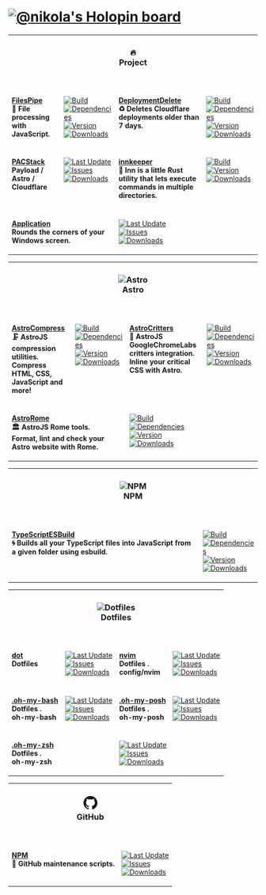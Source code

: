 <h1><a href=https://holopin.io/@nikola target=_blank><img alt="@nikola's Holopin board" src="https://holopin.io/api/user/board?user=nikola"></a></h1><table><tr><td colspan=4><h3 align=center><picture></picture>🔥<br>Project<br><br></h3></td></tr><tr><td colspan=1 valign=top><br><a href=https://github.com/NikolaRHristov/FilesPipe target=_blank><b>FilesPipe</b></a><br><b>🧪 File processing with JavaScript.<br/></b><br></td><td colspan=1 valign=top><br><a href=https://github.com/NikolaRHristov/FilesPipe/actions/workflows/Node.yml target=_blank><picture><source media="(prefers-color-scheme: dark)" srcset="https://img.shields.io/github/actions/workflow/status/NikolaRHristov/FilesPipe/Node.yml?branch=main&#38;label=Build&#38;logo=node.js&#38;color=black&#38;labelColor=black&#38;logoColor=white&#38;logoWidth=0"><source media="(prefers-color-scheme: light)" srcset="https://img.shields.io/github/actions/workflow/status/NikolaRHristov/FilesPipe/Node.yml?branch=main&#38;label=Build&#38;logo=node.js&#38;color=white&#38;labelColor=white&#38;logoColor=black&#38;logoWidth=0"><img alt=Build src="https://img.shields.io/github/actions/workflow/status/NikolaRHristov/FilesPipe/Node.yml?branch=main&#38;label=Build&#38;logo=node.js&#38;color=black&#38;labelColor=black&#38;logoColor=white&#38;logoWidth=0" title=Build></picture></a><br><a href="https://npmjs.org/files-pipe?activeTab=dependencies" target=_blank><picture><source media="(prefers-color-scheme: dark)" srcset="https://img.shields.io/librariesio/release/npm/files-pipe?logo=dependabot&#38;label=&#38;color=black&#38;labelColor=black&#38;logoColor=white&#38;logoWidth=0"><source media="(prefers-color-scheme: light)" srcset="https://img.shields.io/librariesio/release/npm/files-pipe?logo=dependabot&#38;label=&#38;color=white&#38;labelColor=white&#38;logoColor=black&#38;logoWidth=0"><img alt=Dependencies src="https://img.shields.io/librariesio/release/npm/files-pipe?logo=dependabot&#38;label=&#38;color=black&#38;labelColor=black&#38;logoColor=white&#38;logoWidth=0" title=Dependencies></picture></a><br><a href=https://npmjs.org/files-pipe target=_blank><picture><source media="(prefers-color-scheme: dark)" srcset="https://img.shields.io/npm/v/files-pipe?label=Version&#38;logo=npm&#38;color=black&#38;labelColor=black&#38;logoColor=white&#38;logoWidth=0"><source media="(prefers-color-scheme: light)" srcset="https://img.shields.io/npm/v/files-pipe?label=Version&#38;logo=npm&#38;color=white&#38;labelColor=white&#38;logoColor=black&#38;logoWidth=0"><img alt=Version src="https://img.shields.io/npm/v/files-pipe?label=Version&#38;logo=npm&#38;color=black&#38;labelColor=black&#38;logoColor=white&#38;logoWidth=0" title=Version></picture></a><br><a href=https://npmjs.org/files-pipe target=_blank><picture><source media="(prefers-color-scheme: dark)" srcset="https://img.shields.io/npm/dt/files-pipe?label=Downloads&#38;logo=npm&#38;color=black&#38;labelColor=black&#38;logoColor=white&#38;logoWidth=0"><source media="(prefers-color-scheme: light)" srcset="https://img.shields.io/npm/dt/files-pipe?label=Downloads&#38;logo=npm&#38;color=white&#38;labelColor=white&#38;logoColor=black&#38;logoWidth=0"><img alt=Downloads src="https://img.shields.io/npm/dt/files-pipe?label=Downloads&#38;logo=npm&#38;color=black&#38;labelColor=black&#38;logoColor=white&#38;logoWidth=0" title=Downloads></picture></a><br><br></td><td colspan=1 valign=top><br><a href=https://github.com/NikolaRHristov/DeploymentDelete target=_blank><b>DeploymentDelete</b></a><br><b>♻️ Deletes Cloudflare deployments older than 7 days.<br/></b><br></td><td colspan=1 valign=top><br><a href=https://github.com/NikolaRHristov/DeploymentDelete/actions/workflows/Node.yml target=_blank><picture><source media="(prefers-color-scheme: dark)" srcset="https://img.shields.io/github/actions/workflow/status/NikolaRHristov/DeploymentDelete/Node.yml?branch=main&#38;label=Build&#38;logo=node.js&#38;color=black&#38;labelColor=black&#38;logoColor=white&#38;logoWidth=0"><source media="(prefers-color-scheme: light)" srcset="https://img.shields.io/github/actions/workflow/status/NikolaRHristov/DeploymentDelete/Node.yml?branch=main&#38;label=Build&#38;logo=node.js&#38;color=white&#38;labelColor=white&#38;logoColor=black&#38;logoWidth=0"><img alt=Build src="https://img.shields.io/github/actions/workflow/status/NikolaRHristov/DeploymentDelete/Node.yml?branch=main&#38;label=Build&#38;logo=node.js&#38;color=black&#38;labelColor=black&#38;logoColor=white&#38;logoWidth=0" title=Build></picture></a><br><a href="https://npmjs.org/deploymentdelete?activeTab=dependencies" target=_blank><picture><source media="(prefers-color-scheme: dark)" srcset="https://img.shields.io/librariesio/release/npm/deploymentdelete?logo=dependabot&#38;label=&#38;color=black&#38;labelColor=black&#38;logoColor=white&#38;logoWidth=0"><source media="(prefers-color-scheme: light)" srcset="https://img.shields.io/librariesio/release/npm/deploymentdelete?logo=dependabot&#38;label=&#38;color=white&#38;labelColor=white&#38;logoColor=black&#38;logoWidth=0"><img alt=Dependencies src="https://img.shields.io/librariesio/release/npm/deploymentdelete?logo=dependabot&#38;label=&#38;color=black&#38;labelColor=black&#38;logoColor=white&#38;logoWidth=0" title=Dependencies></picture></a><br><a href=https://npmjs.org/deploymentdelete target=_blank><picture><source media="(prefers-color-scheme: dark)" srcset="https://img.shields.io/npm/v/deploymentdelete?label=Version&#38;logo=npm&#38;color=black&#38;labelColor=black&#38;logoColor=white&#38;logoWidth=0"><source media="(prefers-color-scheme: light)" srcset="https://img.shields.io/npm/v/deploymentdelete?label=Version&#38;logo=npm&#38;color=white&#38;labelColor=white&#38;logoColor=black&#38;logoWidth=0"><img alt=Version src="https://img.shields.io/npm/v/deploymentdelete?label=Version&#38;logo=npm&#38;color=black&#38;labelColor=black&#38;logoColor=white&#38;logoWidth=0" title=Version></picture></a><br><a href=https://npmjs.org/deploymentdelete target=_blank><picture><source media="(prefers-color-scheme: dark)" srcset="https://img.shields.io/npm/dt/deploymentdelete?label=Downloads&#38;logo=npm&#38;color=black&#38;labelColor=black&#38;logoColor=white&#38;logoWidth=0"><source media="(prefers-color-scheme: light)" srcset="https://img.shields.io/npm/dt/deploymentdelete?label=Downloads&#38;logo=npm&#38;color=white&#38;labelColor=white&#38;logoColor=black&#38;logoWidth=0"><img alt=Downloads src="https://img.shields.io/npm/dt/deploymentdelete?label=Downloads&#38;logo=npm&#38;color=black&#38;labelColor=black&#38;logoColor=white&#38;logoWidth=0" title=Downloads></picture></a><br><br></td></tr><tr><td colspan=1 valign=top><br><a href=https://github.com/AstroStarter/PACStack target=_blank><b>PACStack</b></a><br><b>Payload / Astro / Cloudflare</b><br></td><td colspan=1 valign=top><br><a href=https://github.com/AstroStarter/PACStack target=_blank><picture><source media="(prefers-color-scheme: dark)" srcset="https://img.shields.io/github/last-commit/AstroStarter/PACStack?label=Last%20Updated&#38;color=black&#38;labelColor=black&#38;logoColor=white&#38;logoWidth=0"><source media="(prefers-color-scheme: light)" srcset="https://img.shields.io/github/last-commit/AstroStarter/PACStack?label=Last%20Updated&#38;color=white&#38;labelColor=white&#38;logoColor=black&#38;logoWidth=0"><img alt="Last Update" src="https://img.shields.io/github/last-commit/AstroStarter/PACStack?label=Last%20Updated&#38;color=black&#38;labelColor=black&#38;logoColor=white&#38;logoWidth=0" title="Last Update"></picture></a><br><a href=https://github.com/AstroStarter/PACStack target=_blank><picture><source media="(prefers-color-scheme: dark)" srcset="https://img.shields.io/github/issues/AstroStarter/PACStack?label=Issues&#38;color=black&#38;labelColor=black&#38;logoColor=white&#38;logoWidth=0"><source media="(prefers-color-scheme: light)" srcset="https://img.shields.io/github/issues/AstroStarter/PACStack?label=Issues&#38;color=white&#38;labelColor=white&#38;logoColor=black&#38;logoWidth=0"><img alt=Issues src="https://img.shields.io/github/issues/AstroStarter/PACStack?label=Issues&#38;color=black&#38;labelColor=black&#38;logoColor=white&#38;logoWidth=0" title=Issues></picture></a><br><a href=https://github.com/AstroStarter/PACStack target=_blank><picture><source media="(prefers-color-scheme: dark)" srcset="https://img.shields.io/github/downloads/AstroStarter/PACStack/total?label=Downloads&#38;color=black&#38;labelColor=black&#38;logoColor=white&#38;logoWidth=0"><source media="(prefers-color-scheme: light)" srcset="https://img.shields.io/github/downloads/AstroStarter/PACStack/total?label=Downloads&#38;color=white&#38;labelColor=white&#38;logoColor=black&#38;logoWidth=0"><img alt=Downloads src="https://img.shields.io/github/downloads/AstroStarter/PACStack/total?label=Downloads&#38;color=black&#38;labelColor=black&#38;logoColor=white&#38;logoWidth=0" title=Downloads></picture></a><br><br></td><td colspan=1 valign=top><br><a href=https://github.com/Lightrix/innkeeper.git target=_blank><b>innkeeper</b></a><br><b>🍺 Inn is a little Rust utility that lets execute commands in multiple directories.<br/></b><br></td><td colspan=1 valign=top><br><a href=https://github.com/Lightrix/innkeeper/actions/workflows/Rust.yml target=_blank><picture><source media="(prefers-color-scheme: dark)" srcset="https://img.shields.io/github/actions/workflow/status/Lightrix/innkeeper/Rust.yml?branch=main&#38;label=Build&#38;color=black&#38;labelColor=black&#38;logoColor=white&#38;logoWidth=0"><source media="(prefers-color-scheme: light)" srcset="https://img.shields.io/github/actions/workflow/status/Lightrix/innkeeper/Rust.yml?branch=main&#38;label=Build&#38;color=white&#38;labelColor=white&#38;logoColor=black&#38;logoWidth=0"><img alt=Build src="https://img.shields.io/github/actions/workflow/status/Lightrix/innkeeper/Rust.yml?branch=main&#38;label=Build&#38;color=black&#38;labelColor=black&#38;logoColor=white&#38;logoWidth=0" title=Build></picture></a><br><a href=https://crates.io/innkeeper target=_blank><picture><source media="(prefers-color-scheme: dark)" srcset="https://img.shields.io/crates/v/innkeeper?label=Version&#38;color=black&#38;labelColor=black&#38;logoColor=white&#38;logoWidth=0"><source media="(prefers-color-scheme: light)" srcset="https://img.shields.io/crates/v/innkeeper?label=Version&#38;color=white&#38;labelColor=white&#38;logoColor=black&#38;logoWidth=0"><img alt=Version src="https://img.shields.io/crates/v/innkeeper?label=Version&#38;color=black&#38;labelColor=black&#38;logoColor=white&#38;logoWidth=0" title=Version></picture></a><br><a href=https://crates.io/innkeeper target=_blank><picture><source media="(prefers-color-scheme: dark)" srcset="https://img.shields.io/crates/d/innkeeper?label=Downloads&#38;color=black&#38;labelColor=black&#38;logoColor=white&#38;logoWidth=0"><source media="(prefers-color-scheme: light)" srcset="https://img.shields.io/crates/d/innkeeper?label=Downloads&#38;color=white&#38;labelColor=white&#38;logoColor=black&#38;logoWidth=0"><img alt=Downloads src="https://img.shields.io/crates/d/innkeeper?label=Downloads&#38;color=black&#38;labelColor=black&#38;logoColor=white&#38;logoWidth=0" title=Downloads></picture></a><br><br></td></tr><tr><td colspan=2 valign=top><br><a href=https://github.com/RoundedCorners/Application target=_blank><b>Application</b></a><br><b>Rounds the corners of your Windows screen.<br/></b><br></td><td colspan=2 valign=top><br><a href=https://github.com/RoundedCorners/Application target=_blank><picture><source media="(prefers-color-scheme: dark)" srcset="https://img.shields.io/github/last-commit/RoundedCorners/Application?label=Last%20Updated&#38;color=black&#38;labelColor=black&#38;logoColor=white&#38;logoWidth=0"><source media="(prefers-color-scheme: light)" srcset="https://img.shields.io/github/last-commit/RoundedCorners/Application?label=Last%20Updated&#38;color=white&#38;labelColor=white&#38;logoColor=black&#38;logoWidth=0"><img alt="Last Update" src="https://img.shields.io/github/last-commit/RoundedCorners/Application?label=Last%20Updated&#38;color=black&#38;labelColor=black&#38;logoColor=white&#38;logoWidth=0" title="Last Update"></picture></a><br><a href=https://github.com/RoundedCorners/Application target=_blank><picture><source media="(prefers-color-scheme: dark)" srcset="https://img.shields.io/github/issues/RoundedCorners/Application?label=Issues&#38;color=black&#38;labelColor=black&#38;logoColor=white&#38;logoWidth=0"><source media="(prefers-color-scheme: light)" srcset="https://img.shields.io/github/issues/RoundedCorners/Application?label=Issues&#38;color=white&#38;labelColor=white&#38;logoColor=black&#38;logoWidth=0"><img alt=Issues src="https://img.shields.io/github/issues/RoundedCorners/Application?label=Issues&#38;color=black&#38;labelColor=black&#38;logoColor=white&#38;logoWidth=0" title=Issues></picture></a><br><a href=https://github.com/RoundedCorners/Application target=_blank><picture><source media="(prefers-color-scheme: dark)" srcset="https://img.shields.io/github/downloads/RoundedCorners/Application/total?label=Downloads&#38;color=black&#38;labelColor=black&#38;logoColor=white&#38;logoWidth=0"><source media="(prefers-color-scheme: light)" srcset="https://img.shields.io/github/downloads/RoundedCorners/Application/total?label=Downloads&#38;color=white&#38;labelColor=white&#38;logoColor=black&#38;logoWidth=0"><img alt=Downloads src="https://img.shields.io/github/downloads/RoundedCorners/Application/total?label=Downloads&#38;color=black&#38;labelColor=black&#38;logoColor=white&#38;logoWidth=0" title=Downloads></picture></a><br><br></td></tr></table><table><tr><td colspan=4><h3 align=center><picture><source media="(prefers-color-scheme: dark)" srcset=https://raw.githubusercontent.com/astro-community/AstroCompress/main/.github/Image/DarkAstro.svg><source media="(prefers-color-scheme: light)" srcset=https://raw.githubusercontent.com/astro-community/AstroCompress/main/.github/Image/LightAstro.svg><img alt=Astro src=https://raw.githubusercontent.com/astro-community/AstroCompress/main/.github/Image/LightAstro.svg width=28></picture><br>Astro<br><br></h3></td></tr><tr><td colspan=1 valign=top><br><a href=https://github.com/astro-community/AstroCompress target=_blank><b>AstroCompress</b></a><br><b>🗜️ AstroJS compression utilities.<br/>Compress HTML, CSS, JavaScript and more!<br/></b><br></td><td colspan=1 valign=top><br><a href=https://github.com/astro-community/AstroCompress/actions/workflows/Node.yml target=_blank><picture><source media="(prefers-color-scheme: dark)" srcset="https://img.shields.io/github/actions/workflow/status/astro-community/AstroCompress/Node.yml?branch=main&#38;label=Build&#38;logo=node.js&#38;color=black&#38;labelColor=black&#38;logoColor=white&#38;logoWidth=0"><source media="(prefers-color-scheme: light)" srcset="https://img.shields.io/github/actions/workflow/status/astro-community/AstroCompress/Node.yml?branch=main&#38;label=Build&#38;logo=node.js&#38;color=white&#38;labelColor=white&#38;logoColor=black&#38;logoWidth=0"><img alt=Build src="https://img.shields.io/github/actions/workflow/status/astro-community/AstroCompress/Node.yml?branch=main&#38;label=Build&#38;logo=node.js&#38;color=black&#38;labelColor=black&#38;logoColor=white&#38;logoWidth=0" title=Build></picture></a><br><a href="https://npmjs.org/astro-compress?activeTab=dependencies" target=_blank><picture><source media="(prefers-color-scheme: dark)" srcset="https://img.shields.io/librariesio/release/npm/astro-compress?logo=dependabot&#38;label=&#38;color=black&#38;labelColor=black&#38;logoColor=white&#38;logoWidth=0"><source media="(prefers-color-scheme: light)" srcset="https://img.shields.io/librariesio/release/npm/astro-compress?logo=dependabot&#38;label=&#38;color=white&#38;labelColor=white&#38;logoColor=black&#38;logoWidth=0"><img alt=Dependencies src="https://img.shields.io/librariesio/release/npm/astro-compress?logo=dependabot&#38;label=&#38;color=black&#38;labelColor=black&#38;logoColor=white&#38;logoWidth=0" title=Dependencies></picture></a><br><a href=https://npmjs.org/astro-compress target=_blank><picture><source media="(prefers-color-scheme: dark)" srcset="https://img.shields.io/npm/v/astro-compress?label=Version&#38;logo=npm&#38;color=black&#38;labelColor=black&#38;logoColor=white&#38;logoWidth=0"><source media="(prefers-color-scheme: light)" srcset="https://img.shields.io/npm/v/astro-compress?label=Version&#38;logo=npm&#38;color=white&#38;labelColor=white&#38;logoColor=black&#38;logoWidth=0"><img alt=Version src="https://img.shields.io/npm/v/astro-compress?label=Version&#38;logo=npm&#38;color=black&#38;labelColor=black&#38;logoColor=white&#38;logoWidth=0" title=Version></picture></a><br><a href=https://npmjs.org/astro-compress target=_blank><picture><source media="(prefers-color-scheme: dark)" srcset="https://img.shields.io/npm/dt/astro-compress?label=Downloads&#38;logo=npm&#38;color=black&#38;labelColor=black&#38;logoColor=white&#38;logoWidth=0"><source media="(prefers-color-scheme: light)" srcset="https://img.shields.io/npm/dt/astro-compress?label=Downloads&#38;logo=npm&#38;color=white&#38;labelColor=white&#38;logoColor=black&#38;logoWidth=0"><img alt=Downloads src="https://img.shields.io/npm/dt/astro-compress?label=Downloads&#38;logo=npm&#38;color=black&#38;labelColor=black&#38;logoColor=white&#38;logoWidth=0" title=Downloads></picture></a><br><br></td><td colspan=1 valign=top><br><a href=https://github.com/astro-community/AstroCritters target=_blank><b>AstroCritters</b></a><br><b>🦔 AstroJS GoogleChromeLabs critters integration.<br/>Inline your critical CSS with Astro.<br/></b><br></td><td colspan=1 valign=top><br><a href=https://github.com/astro-community/AstroCritters/actions/workflows/Node.yml target=_blank><picture><source media="(prefers-color-scheme: dark)" srcset="https://img.shields.io/github/actions/workflow/status/astro-community/AstroCritters/Node.yml?branch=main&#38;label=Build&#38;logo=node.js&#38;color=black&#38;labelColor=black&#38;logoColor=white&#38;logoWidth=0"><source media="(prefers-color-scheme: light)" srcset="https://img.shields.io/github/actions/workflow/status/astro-community/AstroCritters/Node.yml?branch=main&#38;label=Build&#38;logo=node.js&#38;color=white&#38;labelColor=white&#38;logoColor=black&#38;logoWidth=0"><img alt=Build src="https://img.shields.io/github/actions/workflow/status/astro-community/AstroCritters/Node.yml?branch=main&#38;label=Build&#38;logo=node.js&#38;color=black&#38;labelColor=black&#38;logoColor=white&#38;logoWidth=0" title=Build></picture></a><br><a href="https://npmjs.org/astro-critters?activeTab=dependencies" target=_blank><picture><source media="(prefers-color-scheme: dark)" srcset="https://img.shields.io/librariesio/release/npm/astro-critters?logo=dependabot&#38;label=&#38;color=black&#38;labelColor=black&#38;logoColor=white&#38;logoWidth=0"><source media="(prefers-color-scheme: light)" srcset="https://img.shields.io/librariesio/release/npm/astro-critters?logo=dependabot&#38;label=&#38;color=white&#38;labelColor=white&#38;logoColor=black&#38;logoWidth=0"><img alt=Dependencies src="https://img.shields.io/librariesio/release/npm/astro-critters?logo=dependabot&#38;label=&#38;color=black&#38;labelColor=black&#38;logoColor=white&#38;logoWidth=0" title=Dependencies></picture></a><br><a href=https://npmjs.org/astro-critters target=_blank><picture><source media="(prefers-color-scheme: dark)" srcset="https://img.shields.io/npm/v/astro-critters?label=Version&#38;logo=npm&#38;color=black&#38;labelColor=black&#38;logoColor=white&#38;logoWidth=0"><source media="(prefers-color-scheme: light)" srcset="https://img.shields.io/npm/v/astro-critters?label=Version&#38;logo=npm&#38;color=white&#38;labelColor=white&#38;logoColor=black&#38;logoWidth=0"><img alt=Version src="https://img.shields.io/npm/v/astro-critters?label=Version&#38;logo=npm&#38;color=black&#38;labelColor=black&#38;logoColor=white&#38;logoWidth=0" title=Version></picture></a><br><a href=https://npmjs.org/astro-critters target=_blank><picture><source media="(prefers-color-scheme: dark)" srcset="https://img.shields.io/npm/dt/astro-critters?label=Downloads&#38;logo=npm&#38;color=black&#38;labelColor=black&#38;logoColor=white&#38;logoWidth=0"><source media="(prefers-color-scheme: light)" srcset="https://img.shields.io/npm/dt/astro-critters?label=Downloads&#38;logo=npm&#38;color=white&#38;labelColor=white&#38;logoColor=black&#38;logoWidth=0"><img alt=Downloads src="https://img.shields.io/npm/dt/astro-critters?label=Downloads&#38;logo=npm&#38;color=black&#38;labelColor=black&#38;logoColor=white&#38;logoWidth=0" title=Downloads></picture></a><br><br></td></tr><tr><td colspan=2 valign=top><br><a href=https://github.com/astro-community/AstroRome target=_blank><b>AstroRome</b></a><br><b>🏛️ AstroJS Rome tools.<br/>Format, lint and check your Astro website with Rome.<br/></b><br></td><td colspan=2 valign=top><br><a href=https://github.com/astro-community/AstroRome/actions/workflows/Node.yml target=_blank><picture><source media="(prefers-color-scheme: dark)" srcset="https://img.shields.io/github/actions/workflow/status/astro-community/AstroRome/Node.yml?branch=main&#38;label=Build&#38;logo=node.js&#38;color=black&#38;labelColor=black&#38;logoColor=white&#38;logoWidth=0"><source media="(prefers-color-scheme: light)" srcset="https://img.shields.io/github/actions/workflow/status/astro-community/AstroRome/Node.yml?branch=main&#38;label=Build&#38;logo=node.js&#38;color=white&#38;labelColor=white&#38;logoColor=black&#38;logoWidth=0"><img alt=Build src="https://img.shields.io/github/actions/workflow/status/astro-community/AstroRome/Node.yml?branch=main&#38;label=Build&#38;logo=node.js&#38;color=black&#38;labelColor=black&#38;logoColor=white&#38;logoWidth=0" title=Build></picture></a><br><a href="https://npmjs.org/astro-rome?activeTab=dependencies" target=_blank><picture><source media="(prefers-color-scheme: dark)" srcset="https://img.shields.io/librariesio/release/npm/astro-rome?logo=dependabot&#38;label=&#38;color=black&#38;labelColor=black&#38;logoColor=white&#38;logoWidth=0"><source media="(prefers-color-scheme: light)" srcset="https://img.shields.io/librariesio/release/npm/astro-rome?logo=dependabot&#38;label=&#38;color=white&#38;labelColor=white&#38;logoColor=black&#38;logoWidth=0"><img alt=Dependencies src="https://img.shields.io/librariesio/release/npm/astro-rome?logo=dependabot&#38;label=&#38;color=black&#38;labelColor=black&#38;logoColor=white&#38;logoWidth=0" title=Dependencies></picture></a><br><a href=https://npmjs.org/astro-rome target=_blank><picture><source media="(prefers-color-scheme: dark)" srcset="https://img.shields.io/npm/v/astro-rome?label=Version&#38;logo=npm&#38;color=black&#38;labelColor=black&#38;logoColor=white&#38;logoWidth=0"><source media="(prefers-color-scheme: light)" srcset="https://img.shields.io/npm/v/astro-rome?label=Version&#38;logo=npm&#38;color=white&#38;labelColor=white&#38;logoColor=black&#38;logoWidth=0"><img alt=Version src="https://img.shields.io/npm/v/astro-rome?label=Version&#38;logo=npm&#38;color=black&#38;labelColor=black&#38;logoColor=white&#38;logoWidth=0" title=Version></picture></a><br><a href=https://npmjs.org/astro-rome target=_blank><picture><source media="(prefers-color-scheme: dark)" srcset="https://img.shields.io/npm/dt/astro-rome?label=Downloads&#38;logo=npm&#38;color=black&#38;labelColor=black&#38;logoColor=white&#38;logoWidth=0"><source media="(prefers-color-scheme: light)" srcset="https://img.shields.io/npm/dt/astro-rome?label=Downloads&#38;logo=npm&#38;color=white&#38;labelColor=white&#38;logoColor=black&#38;logoWidth=0"><img alt=Downloads src="https://img.shields.io/npm/dt/astro-rome?label=Downloads&#38;logo=npm&#38;color=black&#38;labelColor=black&#38;logoColor=white&#38;logoWidth=0" title=Downloads></picture></a><br><br></td></tr></table><table><tr><td colspan=4><h3 align=center><picture><source media="(prefers-color-scheme: dark)" srcset=https://raw.githubusercontent.com/npm/logos/master/npm%20square/n.svg><source media="(prefers-color-scheme: light)" srcset=https://raw.githubusercontent.com/npm/logos/master/npm%20square/n.svg><img alt=NPM src=https://raw.githubusercontent.com/npm/logos/master/npm%20square/n.svg width=28></picture><br>NPM<br><br></h3></td></tr><tr><td colspan=2 valign=top><br><a href=https://github.com/NikolaRHristov/TypeScriptESBuild target=_blank><b>TypeScriptESBuild</b></a><br><b>🌀 Builds all your TypeScript files into JavaScript from a given folder using esbuild.<br/></b><br></td><td colspan=2 valign=top><br><a href=https://github.com/NikolaRHristov/TypeScriptESBuild/actions/workflows/Node.yml target=_blank><picture><source media="(prefers-color-scheme: dark)" srcset="https://img.shields.io/github/actions/workflow/status/NikolaRHristov/TypeScriptESBuild/Node.yml?branch=main&#38;label=Build&#38;logo=node.js&#38;color=black&#38;labelColor=black&#38;logoColor=white&#38;logoWidth=0"><source media="(prefers-color-scheme: light)" srcset="https://img.shields.io/github/actions/workflow/status/NikolaRHristov/TypeScriptESBuild/Node.yml?branch=main&#38;label=Build&#38;logo=node.js&#38;color=white&#38;labelColor=white&#38;logoColor=black&#38;logoWidth=0"><img alt=Build src="https://img.shields.io/github/actions/workflow/status/NikolaRHristov/TypeScriptESBuild/Node.yml?branch=main&#38;label=Build&#38;logo=node.js&#38;color=black&#38;labelColor=black&#38;logoColor=white&#38;logoWidth=0" title=Build></picture></a><br><a href="https://npmjs.org/typescript-esbuild?activeTab=dependencies" target=_blank><picture><source media="(prefers-color-scheme: dark)" srcset="https://img.shields.io/librariesio/release/npm/typescript-esbuild?logo=dependabot&#38;label=&#38;color=black&#38;labelColor=black&#38;logoColor=white&#38;logoWidth=0"><source media="(prefers-color-scheme: light)" srcset="https://img.shields.io/librariesio/release/npm/typescript-esbuild?logo=dependabot&#38;label=&#38;color=white&#38;labelColor=white&#38;logoColor=black&#38;logoWidth=0"><img alt=Dependencies src="https://img.shields.io/librariesio/release/npm/typescript-esbuild?logo=dependabot&#38;label=&#38;color=black&#38;labelColor=black&#38;logoColor=white&#38;logoWidth=0" title=Dependencies></picture></a><br><a href=https://npmjs.org/typescript-esbuild target=_blank><picture><source media="(prefers-color-scheme: dark)" srcset="https://img.shields.io/npm/v/typescript-esbuild?label=Version&#38;logo=npm&#38;color=black&#38;labelColor=black&#38;logoColor=white&#38;logoWidth=0"><source media="(prefers-color-scheme: light)" srcset="https://img.shields.io/npm/v/typescript-esbuild?label=Version&#38;logo=npm&#38;color=white&#38;labelColor=white&#38;logoColor=black&#38;logoWidth=0"><img alt=Version src="https://img.shields.io/npm/v/typescript-esbuild?label=Version&#38;logo=npm&#38;color=black&#38;labelColor=black&#38;logoColor=white&#38;logoWidth=0" title=Version></picture></a><br><a href=https://npmjs.org/typescript-esbuild target=_blank><picture><source media="(prefers-color-scheme: dark)" srcset="https://img.shields.io/npm/dt/typescript-esbuild?label=Downloads&#38;logo=npm&#38;color=black&#38;labelColor=black&#38;logoColor=white&#38;logoWidth=0"><source media="(prefers-color-scheme: light)" srcset="https://img.shields.io/npm/dt/typescript-esbuild?label=Downloads&#38;logo=npm&#38;color=white&#38;labelColor=white&#38;logoColor=black&#38;logoWidth=0"><img alt=Downloads src="https://img.shields.io/npm/dt/typescript-esbuild?label=Downloads&#38;logo=npm&#38;color=black&#38;labelColor=black&#38;logoColor=white&#38;logoWidth=0" title=Downloads></picture></a><br><br></td></tr></table><table><tr><td colspan=4><h3 align=center><picture><source media="(prefers-color-scheme: dark)" srcset=https://raw.githubusercontent.com/jglovier/dotfiles-logo/master/dotfiles-logo-icon.png><source media="(prefers-color-scheme: light)" srcset=https://raw.githubusercontent.com/jglovier/dotfiles-logo/master/dotfiles-logo-icon.png><img alt=Dotfiles src=https://raw.githubusercontent.com/jglovier/dotfiles-logo/master/dotfiles-logo-icon.png width=28></picture><br>Dotfiles<br><br></h3></td></tr><tr><td colspan=1 valign=top><br><a href=https://github.com/NikolaRHristov/dot target=_blank><b>dot</b></a><br><b>Dotfiles</b><br></td><td colspan=1 valign=top><br><a href=https://github.com/NikolaRHristov/dot target=_blank><picture><source media="(prefers-color-scheme: dark)" srcset="https://img.shields.io/github/last-commit/NikolaRHristov/dot?label=Last%20Updated&#38;color=black&#38;labelColor=black&#38;logoColor=white&#38;logoWidth=0"><source media="(prefers-color-scheme: light)" srcset="https://img.shields.io/github/last-commit/NikolaRHristov/dot?label=Last%20Updated&#38;color=white&#38;labelColor=white&#38;logoColor=black&#38;logoWidth=0"><img alt="Last Update" src="https://img.shields.io/github/last-commit/NikolaRHristov/dot?label=Last%20Updated&#38;color=black&#38;labelColor=black&#38;logoColor=white&#38;logoWidth=0" title="Last Update"></picture></a><br><a href=https://github.com/NikolaRHristov/dot target=_blank><picture><source media="(prefers-color-scheme: dark)" srcset="https://img.shields.io/github/issues/NikolaRHristov/dot?label=Issues&#38;color=black&#38;labelColor=black&#38;logoColor=white&#38;logoWidth=0"><source media="(prefers-color-scheme: light)" srcset="https://img.shields.io/github/issues/NikolaRHristov/dot?label=Issues&#38;color=white&#38;labelColor=white&#38;logoColor=black&#38;logoWidth=0"><img alt=Issues src="https://img.shields.io/github/issues/NikolaRHristov/dot?label=Issues&#38;color=black&#38;labelColor=black&#38;logoColor=white&#38;logoWidth=0" title=Issues></picture></a><br><a href=https://github.com/NikolaRHristov/dot target=_blank><picture><source media="(prefers-color-scheme: dark)" srcset="https://img.shields.io/github/downloads/NikolaRHristov/dot/total?label=Downloads&#38;color=black&#38;labelColor=black&#38;logoColor=white&#38;logoWidth=0"><source media="(prefers-color-scheme: light)" srcset="https://img.shields.io/github/downloads/NikolaRHristov/dot/total?label=Downloads&#38;color=white&#38;labelColor=white&#38;logoColor=black&#38;logoWidth=0"><img alt=Downloads src="https://img.shields.io/github/downloads/NikolaRHristov/dot/total?label=Downloads&#38;color=black&#38;labelColor=black&#38;logoColor=white&#38;logoWidth=0" title=Downloads></picture></a><br><br></td><td colspan=1 valign=top><br><a href=https://github.com/NikolaRHristov/nvim target=_blank><b>nvim</b></a><br><b>Dotfiles .<br/>config/nvim</b><br></td><td colspan=1 valign=top><br><a href=https://github.com/NikolaRHristov/nvim target=_blank><picture><source media="(prefers-color-scheme: dark)" srcset="https://img.shields.io/github/last-commit/NikolaRHristov/nvim?label=Last%20Updated&#38;color=black&#38;labelColor=black&#38;logoColor=white&#38;logoWidth=0"><source media="(prefers-color-scheme: light)" srcset="https://img.shields.io/github/last-commit/NikolaRHristov/nvim?label=Last%20Updated&#38;color=white&#38;labelColor=white&#38;logoColor=black&#38;logoWidth=0"><img alt="Last Update" src="https://img.shields.io/github/last-commit/NikolaRHristov/nvim?label=Last%20Updated&#38;color=black&#38;labelColor=black&#38;logoColor=white&#38;logoWidth=0" title="Last Update"></picture></a><br><a href=https://github.com/NikolaRHristov/nvim target=_blank><picture><source media="(prefers-color-scheme: dark)" srcset="https://img.shields.io/github/issues/NikolaRHristov/nvim?label=Issues&#38;color=black&#38;labelColor=black&#38;logoColor=white&#38;logoWidth=0"><source media="(prefers-color-scheme: light)" srcset="https://img.shields.io/github/issues/NikolaRHristov/nvim?label=Issues&#38;color=white&#38;labelColor=white&#38;logoColor=black&#38;logoWidth=0"><img alt=Issues src="https://img.shields.io/github/issues/NikolaRHristov/nvim?label=Issues&#38;color=black&#38;labelColor=black&#38;logoColor=white&#38;logoWidth=0" title=Issues></picture></a><br><a href=https://github.com/NikolaRHristov/nvim target=_blank><picture><source media="(prefers-color-scheme: dark)" srcset="https://img.shields.io/github/downloads/NikolaRHristov/nvim/total?label=Downloads&#38;color=black&#38;labelColor=black&#38;logoColor=white&#38;logoWidth=0"><source media="(prefers-color-scheme: light)" srcset="https://img.shields.io/github/downloads/NikolaRHristov/nvim/total?label=Downloads&#38;color=white&#38;labelColor=white&#38;logoColor=black&#38;logoWidth=0"><img alt=Downloads src="https://img.shields.io/github/downloads/NikolaRHristov/nvim/total?label=Downloads&#38;color=black&#38;labelColor=black&#38;logoColor=white&#38;logoWidth=0" title=Downloads></picture></a><br><br></td></tr><tr><td colspan=1 valign=top><br><a href=https://github.com/NikolaRHristov/.oh-my-bash target=_blank><b>.oh-my-bash</b></a><br><b>Dotfiles .<br/>oh-my-bash</b><br></td><td colspan=1 valign=top><br><a href=https://github.com/NikolaRHristov/.oh-my-bash target=_blank><picture><source media="(prefers-color-scheme: dark)" srcset="https://img.shields.io/github/last-commit/NikolaRHristov/.oh-my-bash?label=Last%20Updated&#38;color=black&#38;labelColor=black&#38;logoColor=white&#38;logoWidth=0"><source media="(prefers-color-scheme: light)" srcset="https://img.shields.io/github/last-commit/NikolaRHristov/.oh-my-bash?label=Last%20Updated&#38;color=white&#38;labelColor=white&#38;logoColor=black&#38;logoWidth=0"><img alt="Last Update" src="https://img.shields.io/github/last-commit/NikolaRHristov/.oh-my-bash?label=Last%20Updated&#38;color=black&#38;labelColor=black&#38;logoColor=white&#38;logoWidth=0" title="Last Update"></picture></a><br><a href=https://github.com/NikolaRHristov/.oh-my-bash target=_blank><picture><source media="(prefers-color-scheme: dark)" srcset="https://img.shields.io/github/issues/NikolaRHristov/.oh-my-bash?label=Issues&#38;color=black&#38;labelColor=black&#38;logoColor=white&#38;logoWidth=0"><source media="(prefers-color-scheme: light)" srcset="https://img.shields.io/github/issues/NikolaRHristov/.oh-my-bash?label=Issues&#38;color=white&#38;labelColor=white&#38;logoColor=black&#38;logoWidth=0"><img alt=Issues src="https://img.shields.io/github/issues/NikolaRHristov/.oh-my-bash?label=Issues&#38;color=black&#38;labelColor=black&#38;logoColor=white&#38;logoWidth=0" title=Issues></picture></a><br><a href=https://github.com/NikolaRHristov/.oh-my-bash target=_blank><picture><source media="(prefers-color-scheme: dark)" srcset="https://img.shields.io/github/downloads/NikolaRHristov/.oh-my-bash/total?label=Downloads&#38;color=black&#38;labelColor=black&#38;logoColor=white&#38;logoWidth=0"><source media="(prefers-color-scheme: light)" srcset="https://img.shields.io/github/downloads/NikolaRHristov/.oh-my-bash/total?label=Downloads&#38;color=white&#38;labelColor=white&#38;logoColor=black&#38;logoWidth=0"><img alt=Downloads src="https://img.shields.io/github/downloads/NikolaRHristov/.oh-my-bash/total?label=Downloads&#38;color=black&#38;labelColor=black&#38;logoColor=white&#38;logoWidth=0" title=Downloads></picture></a><br><br></td><td colspan=1 valign=top><br><a href=https://github.com/NikolaRHristov/.oh-my-posh target=_blank><b>.oh-my-posh</b></a><br><b>Dotfiles .<br/>oh-my-posh</b><br></td><td colspan=1 valign=top><br><a href=https://github.com/NikolaRHristov/.oh-my-posh target=_blank><picture><source media="(prefers-color-scheme: dark)" srcset="https://img.shields.io/github/last-commit/NikolaRHristov/.oh-my-posh?label=Last%20Updated&#38;color=black&#38;labelColor=black&#38;logoColor=white&#38;logoWidth=0"><source media="(prefers-color-scheme: light)" srcset="https://img.shields.io/github/last-commit/NikolaRHristov/.oh-my-posh?label=Last%20Updated&#38;color=white&#38;labelColor=white&#38;logoColor=black&#38;logoWidth=0"><img alt="Last Update" src="https://img.shields.io/github/last-commit/NikolaRHristov/.oh-my-posh?label=Last%20Updated&#38;color=black&#38;labelColor=black&#38;logoColor=white&#38;logoWidth=0" title="Last Update"></picture></a><br><a href=https://github.com/NikolaRHristov/.oh-my-posh target=_blank><picture><source media="(prefers-color-scheme: dark)" srcset="https://img.shields.io/github/issues/NikolaRHristov/.oh-my-posh?label=Issues&#38;color=black&#38;labelColor=black&#38;logoColor=white&#38;logoWidth=0"><source media="(prefers-color-scheme: light)" srcset="https://img.shields.io/github/issues/NikolaRHristov/.oh-my-posh?label=Issues&#38;color=white&#38;labelColor=white&#38;logoColor=black&#38;logoWidth=0"><img alt=Issues src="https://img.shields.io/github/issues/NikolaRHristov/.oh-my-posh?label=Issues&#38;color=black&#38;labelColor=black&#38;logoColor=white&#38;logoWidth=0" title=Issues></picture></a><br><a href=https://github.com/NikolaRHristov/.oh-my-posh target=_blank><picture><source media="(prefers-color-scheme: dark)" srcset="https://img.shields.io/github/downloads/NikolaRHristov/.oh-my-posh/total?label=Downloads&#38;color=black&#38;labelColor=black&#38;logoColor=white&#38;logoWidth=0"><source media="(prefers-color-scheme: light)" srcset="https://img.shields.io/github/downloads/NikolaRHristov/.oh-my-posh/total?label=Downloads&#38;color=white&#38;labelColor=white&#38;logoColor=black&#38;logoWidth=0"><img alt=Downloads src="https://img.shields.io/github/downloads/NikolaRHristov/.oh-my-posh/total?label=Downloads&#38;color=black&#38;labelColor=black&#38;logoColor=white&#38;logoWidth=0" title=Downloads></picture></a><br><br></td></tr><tr><td colspan=2 valign=top><br><a href=https://github.com/NikolaRHristov/.oh-my-zsh target=_blank><b>.oh-my-zsh</b></a><br><b>Dotfiles .<br/>oh-my-zsh</b><br></td><td colspan=2 valign=top><br><a href=https://github.com/NikolaRHristov/.oh-my-zsh target=_blank><picture><source media="(prefers-color-scheme: dark)" srcset="https://img.shields.io/github/last-commit/NikolaRHristov/.oh-my-zsh?label=Last%20Updated&#38;color=black&#38;labelColor=black&#38;logoColor=white&#38;logoWidth=0"><source media="(prefers-color-scheme: light)" srcset="https://img.shields.io/github/last-commit/NikolaRHristov/.oh-my-zsh?label=Last%20Updated&#38;color=white&#38;labelColor=white&#38;logoColor=black&#38;logoWidth=0"><img alt="Last Update" src="https://img.shields.io/github/last-commit/NikolaRHristov/.oh-my-zsh?label=Last%20Updated&#38;color=black&#38;labelColor=black&#38;logoColor=white&#38;logoWidth=0" title="Last Update"></picture></a><br><a href=https://github.com/NikolaRHristov/.oh-my-zsh target=_blank><picture><source media="(prefers-color-scheme: dark)" srcset="https://img.shields.io/github/issues/NikolaRHristov/.oh-my-zsh?label=Issues&#38;color=black&#38;labelColor=black&#38;logoColor=white&#38;logoWidth=0"><source media="(prefers-color-scheme: light)" srcset="https://img.shields.io/github/issues/NikolaRHristov/.oh-my-zsh?label=Issues&#38;color=white&#38;labelColor=white&#38;logoColor=black&#38;logoWidth=0"><img alt=Issues src="https://img.shields.io/github/issues/NikolaRHristov/.oh-my-zsh?label=Issues&#38;color=black&#38;labelColor=black&#38;logoColor=white&#38;logoWidth=0" title=Issues></picture></a><br><a href=https://github.com/NikolaRHristov/.oh-my-zsh target=_blank><picture><source media="(prefers-color-scheme: dark)" srcset="https://img.shields.io/github/downloads/NikolaRHristov/.oh-my-zsh/total?label=Downloads&#38;color=black&#38;labelColor=black&#38;logoColor=white&#38;logoWidth=0"><source media="(prefers-color-scheme: light)" srcset="https://img.shields.io/github/downloads/NikolaRHristov/.oh-my-zsh/total?label=Downloads&#38;color=white&#38;labelColor=white&#38;logoColor=black&#38;logoWidth=0"><img alt=Downloads src="https://img.shields.io/github/downloads/NikolaRHristov/.oh-my-zsh/total?label=Downloads&#38;color=black&#38;labelColor=black&#38;logoColor=white&#38;logoWidth=0" title=Downloads></picture></a><br><br></td></tr></table><table><tr><td colspan=4><h3 align=center><picture><source media="(prefers-color-scheme: dark)" srcset=https://raw.githubusercontent.com/NikolaRHristov/NikolaRHristov/main/.github/Image/GitHub-Mark-Light-32px.png><source media="(prefers-color-scheme: light)" srcset=https://raw.githubusercontent.com/NikolaRHristov/NikolaRHristov/main/.github/Image/GitHub-Mark-32px.png><img alt=GitHub src=https://raw.githubusercontent.com/NikolaRHristov/NikolaRHristov/main/.github/Image/GitHub-Mark-32px.png width=28></picture><br>GitHub<br><br></h3></td></tr><tr><td colspan=2 valign=top><br><a href=https://github.com/YesMaintain/NPM target=_blank><b>NPM</b></a><br><b>🔧 GitHub maintenance scripts.<br/></b><br></td><td colspan=2 valign=top><br><a href=https://github.com/YesMaintain/NPM target=_blank><picture><source media="(prefers-color-scheme: dark)" srcset="https://img.shields.io/github/last-commit/YesMaintain/NPM?label=Last%20Updated&#38;color=black&#38;labelColor=black&#38;logoColor=white&#38;logoWidth=0"><source media="(prefers-color-scheme: light)" srcset="https://img.shields.io/github/last-commit/YesMaintain/NPM?label=Last%20Updated&#38;color=white&#38;labelColor=white&#38;logoColor=black&#38;logoWidth=0"><img alt="Last Update" src="https://img.shields.io/github/last-commit/YesMaintain/NPM?label=Last%20Updated&#38;color=black&#38;labelColor=black&#38;logoColor=white&#38;logoWidth=0" title="Last Update"></picture></a><br><a href=https://github.com/YesMaintain/NPM target=_blank><picture><source media="(prefers-color-scheme: dark)" srcset="https://img.shields.io/github/issues/YesMaintain/NPM?label=Issues&#38;color=black&#38;labelColor=black&#38;logoColor=white&#38;logoWidth=0"><source media="(prefers-color-scheme: light)" srcset="https://img.shields.io/github/issues/YesMaintain/NPM?label=Issues&#38;color=white&#38;labelColor=white&#38;logoColor=black&#38;logoWidth=0"><img alt=Issues src="https://img.shields.io/github/issues/YesMaintain/NPM?label=Issues&#38;color=black&#38;labelColor=black&#38;logoColor=white&#38;logoWidth=0" title=Issues></picture></a><br><a href=https://github.com/YesMaintain/NPM target=_blank><picture><source media="(prefers-color-scheme: dark)" srcset="https://img.shields.io/github/downloads/YesMaintain/NPM/total?label=Downloads&#38;color=black&#38;labelColor=black&#38;logoColor=white&#38;logoWidth=0"><source media="(prefers-color-scheme: light)" srcset="https://img.shields.io/github/downloads/YesMaintain/NPM/total?label=Downloads&#38;color=white&#38;labelColor=white&#38;logoColor=black&#38;logoWidth=0"><img alt=Downloads src="https://img.shields.io/github/downloads/YesMaintain/NPM/total?label=Downloads&#38;color=black&#38;labelColor=black&#38;logoColor=white&#38;logoWidth=0" title=Downloads></picture></a><br><br></td></tr></table>
